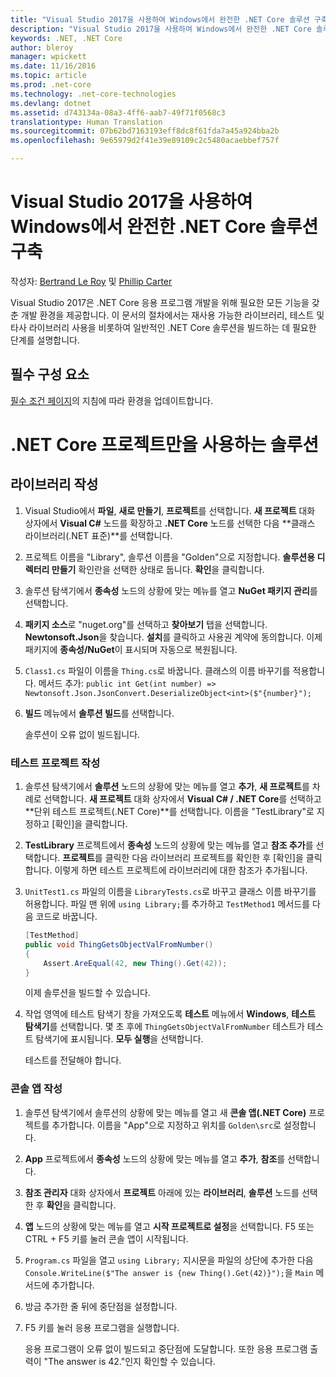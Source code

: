 ```yaml
---
title: "Visual Studio 2017을 사용하여 Windows에서 완전한 .NET Core 솔루션 구축"
description: "Visual Studio 2017을 사용하여 Windows에서 완전한 .NET Core 솔루션 구축"
keywords: .NET, .NET Core
author: bleroy
manager: wpickett
ms.date: 11/16/2016
ms.topic: article
ms.prod: .net-core
ms.technology: .net-core-technologies
ms.devlang: dotnet
ms.assetid: d743134a-08a3-4ff6-aab7-49f71f0568c3
translationtype: Human Translation
ms.sourcegitcommit: 07b62bd7163193eff8dc8f61fda7a45a924bba2b
ms.openlocfilehash: 9e65979d2f41e39e89109c2c5480acaebbef757f

---
```


# <a name="building-a-complete-net-core-solution-on-windows-using-visual-studio-2017"></a>Visual Studio 2017을 사용하여 Windows에서 완전한 .NET Core 솔루션 구축

작성자: [Bertrand Le Roy](https://github.com/bleroy) 및 [Phillip Carter](https://github.com/cartermp)

Visual Studio 2017은 .NET Core 응용 프로그램 개발을 위해 필요한 모든 기능을 갖춘 개발 환경을 제공합니다. 이 문서의 절차에서는 재사용 가능한 라이브러리, 테스트 및 타사 라이브러리 사용을 비롯하여 일반적인 .NET Core 솔루션을 빌드하는 데 필요한 단계를 설명합니다. 

## <a name="prerequisites"></a>필수 구성 요소

[필수 조건 페이지](../windows-prerequisites.md)의 지침에 따라 환경을 업데이트합니다.

# <a name="a-solution-using-only-net-core-projects"></a>.NET Core 프로젝트만을 사용하는 솔루션

## <a name="writing-the-library"></a>라이브러리 작성

1. Visual Studio에서 **파일**, **새로 만들기**, **프로젝트**를 선택합니다. **새 프로젝트** 대화 상자에서 **Visual C#** 노드를 확장하고 **.NET Core** 노드를 선택한 다음 **클래스 라이브러리(.NET 표준)**를 선택합니다. 

2. 프로젝트 이름을 "Library", 솔루션 이름을 "Golden"으로 지정합니다. **솔루션용 디렉터리 만들기** 확인란을 선택한 상태로 둡니다. **확인**을 클릭합니다.

3. 솔루션 탐색기에서 **종속성** 노드의 상황에 맞는 메뉴를 열고 **NuGet 패키지 관리**를 선택합니다.

4. **패키지 소스**로 "nuget.org"를 선택하고 **찾아보기** 탭을 선택합니다. **Newtonsoft.Json**을 찾습니다. **설치**를 클릭하고 사용권 계약에 동의합니다. 이제 패키지에 **종속성/NuGet**이 표시되며 자동으로 복원됩니다.

5. `Class1.cs` 파일이 이름을 `Thing.cs`로 바꿉니다. 클래스의 이름 바꾸기를 적용합니다. 메서드 추가: `public int Get(int number) => Newtonsoft.Json.JsonConvert.DeserializeObject<int>($"{number}");`

7. **빌드** 메뉴에서 **솔루션 빌드**를 선택합니다.

   솔루션이 오류 없이 빌드됩니다.

### <a name="writing-the-test-project"></a>테스트 프로젝트 작성

1. 솔루션 탐색기에서 **솔루션** 노드의 상황에 맞는 메뉴를 열고 **추가**, **새 프로젝트**를 차례로 선택합니다. **새 프로젝트** 대화 상자에서 **Visual C# / .NET Core**를 선택하고 **단위 테스트 프로젝트(.NET Core)**를 선택합니다. 이름을 "TestLibrary"로 지정하고 [확인]을 클릭합니다. 

2. **TestLibrary** 프로젝트에서 **종속성** 노드의 상황에 맞는 메뉴를 열고 **참조 추가**를 선택합니다. **프로젝트**를 클릭한 다음 라이브러리 프로젝트를 확인한 후 [확인]을 클릭합니다. 이렇게 하면 테스트 프로젝트에 라이브러리에 대한 참조가 추가됩니다.

3. `UnitTest1.cs` 파일의 이름을 `LibraryTests.cs`로 바꾸고 클래스 이름 바꾸기를 허용합니다. 파일 맨 위에 `using Library;`를 추가하고 `TestMethod1` 메서드를 다음 코드로 바꿉니다.
    ```csharp
    [TestMethod]
    public void ThingGetsObjectValFromNumber()
    {
        Assert.AreEqual(42, new Thing().Get(42));
    }
    ```

   이제 솔루션을 빌드할 수 있습니다. 
   
4. 작업 영역에 테스트 탐색기 창을 가져오도록 **테스트** 메뉴에서 **Windows**, **테스트 탐색기**를 선택합니다. 몇 초 후에 `ThingGetsObjectValFromNumber` 테스트가 테스트 탐색기에 표시됩니다. **모두 실행**을 선택합니다.
   
   테스트를 전달해야 합니다.

### <a name="writing-the-console-app"></a>콘솔 앱 작성

1. 솔루션 탐색기에서 솔루션의 상황에 맞는 메뉴를 열고 새 **콘솔 앱(.NET Core)** 프로젝트를 추가합니다. 이름을 "App"으로 지정하고 위치를 `Golden\src`로 설정합니다.

2. **App** 프로젝트에서 **종속성** 노드의 상황에 맞는 메뉴를 열고 **추가**, **참조**를 선택합니다. 

3. **참조 관리자** 대화 상자에서 **프로젝트** 아래에 있는 **라이브러리**, **솔루션** 노드를 선택한 후 **확인**을 클릭합니다.

6. **앱** 노드의 상황에 맞는 메뉴를 열고 **시작 프로젝트로 설정**을 선택합니다. F5 또는 CTRL + F5 키를 눌러 콘솔 앱이 시작됩니다.

7. `Program.cs` 파일을 열고 `using Library;` 지시문을 파일의 상단에 추가한 다음 `Console.WriteLine($"The answer is {new Thing().Get(42)}");`을 `Main` 메서드에 추가합니다.

8. 방금 추가한 줄 뒤에 중단점을 설정합니다.

9. F5 키를 눌러 응용 프로그램을 실행합니다.

   응용 프로그램이 오류 없이 빌드되고 중단점에 도달합니다. 또한 응용 프로그램 출력이 "The answer is 42."인지 확인할 수 있습니다.



<!--HONumber=Nov16_HO3-->


